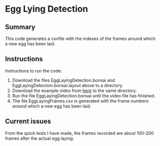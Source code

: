 # Egg Lying Detection

## Summary

This code generates a csvfile with the indexes of the frames around which a new egg has been laid. 

## Instructions

Instructions to run the code:

1. Download the files EggLayingDetection.bonsai and EggLayingDetectoin.bonsai.layout above to a directory
2. Download the example video from [here](https://drive.google.com/file/d/1w3PRUTDEaacFbKqX3VyigJamGC3IDU-g/view?usp=sharing) to the same directory.
3. Run the file EggLayingDetection.bonsai until the video file has finished.
4. The file EggLayingFrames.csv is generated with the frame numbers around which a new egg has been laid.


## Current issues

From the quick tests I have made, the frames recorded are about 100-200 frames after the actual egg laying. 










